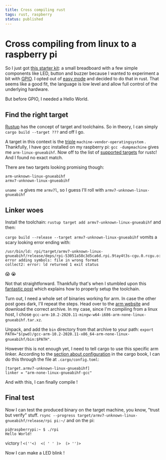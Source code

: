 ```yaml
---
title: Cross compiling rust
tags: rust, raspberry
status: published
---
```


# Cross compiling from linux to a raspberry pi

So I just got [this starter kit](https://camjam.me/?page_id=236): a small breadboard with a few simple components like LED, button and buzzer because I wanted to experiment a bit with [GPIO](https://en.wikipedia.org/wiki/General-purpose_input/output).
I opted out of [easy mode](https://pypi.org/project/gpiozero/) and decided to do that in rust. That seems like a good fit, the language is low level and allow full control of the underlying hardware.

But before GPIO, I needed a Hello World.


## Find the right target
[Rustup](https://rustup.rs/) has the concept of target and toolchains. So in theory, I can simply `cargo build --target ???` and off I go.

A target in this context is the [triple](https://wiki.osdev.org/Target_Triplet) `machine-vendor-operatingsystem`
. Thankfully, I have gcc installed on my raspberry pi: `gcc -dumpmachine` gives me `arm-linux-gnueabihf`.
Now off to the list of [supported targets](https://doc.rust-lang.org/nightly/rustc/platform-support.html) for rustc! And I found no exact match.

There are two targets looking promising though:
```
arm-unknown-linux-gnueabihf
armv7-unknown-linux-gnueabihf
```

`uname -m` gives me `armv7l`, so I guess I'll roll with `armv7-unknown-linux-gnueabihf`


## Linker woes

Install the toolchain: `rustup target add armv7-unknown-linux-gnueabihf` and then:

`cargo build --release --target armv7-unknown-linux-gnueabihf` vomits a scary looking error ending with:

```
/usr/bin/ld: rpi/target/armv7-unknown-linux-gnueabihf/release/deps/rpi-53051a58c3d5ca6d.rpi.9tay4t3s-cgu.0.rcgu.o: error adding symbols: file in wrong format
collect2: error: ld returned 1 exit status
```

😱 😭

Not that straightforward. Thankfully that's when I stumbled upon this [fantastic post](https://chacin.dev/blog/cross-compiling-rust-for-the-raspberry-pi/) which explains how to properly setup the toolchain.

Turn out, I need a whole set of binaries working for arm. In case the other post goes dark, I'll repeat the steps.
Head over to the [arm website](https://developer.arm.com/tools-and-software/open-source-software/developer-tools/gnu-toolchain/gnu-a/downloads) and download the correct archive. In my case, since I'm compiling from a linux host, I chose `gcc-arm-10.2-2020.11-mingw-w64-i686-arm-none-linux-gnueabihf.tar.xz`.

Unpack, and add the `bin` directory from that archive to your path: `export PATH="$(pwd)/gcc-arm-10.2-2020.11-x86_64-arm-none-linux-gnueabihf/bin:$PATH"`.

However this is not enough yet, I need to tell cargo to use this specific arm linker. According to the [section about configuration](https://doc.rust-lang.org/cargo/reference/config.html) in the cargo book, I can do this through the file at `.cargo/config.toml`:

```
[target.armv7-unknown-linux-gnueabihf]
linker = "arm-none-linux-gnueabihf-gcc"
```

And with this, I can finally compile !

## Final test
Now I can test the produced binary on the target machine, you know, "trust but verify" stuff.
`rsync --progress target/armv7-unknown-linux-gnueabihf/release/rpi pi:~/` and on the pi:

```
pi@raspberrypi:~ $ ./rpi
Hello World!
```

victory !
`<(''<)  <( ' ' )>  (> '')>`

Now I can make a LED blink !

